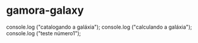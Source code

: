 # gamora-galaxy
console.log ("catalogando a galáxia");
console.log ("calculando a galáxia");
console.log ("teste número1");
